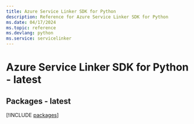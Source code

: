 ```yaml
---
title: Azure Service Linker SDK for Python
description: Reference for Azure Service Linker SDK for Python
ms.date: 04/17/2024
ms.topic: reference
ms.devlang: python
ms.service: servicelinker
---
```

# Azure Service Linker SDK for Python - latest
## Packages - latest
[!INCLUDE [packages](service-linker-index.md)]